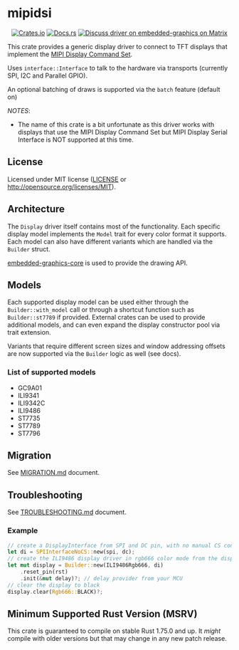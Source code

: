 # mipidsi

<p align="center">
    <a href="https://crates.io/crates/mipidsi"><img src="https://img.shields.io/crates/v/mipidsi.svg" alt="Crates.io"></a>
    <a href="https://docs.rs/mipidsi"><img src="https://docs.rs/mipidsi/badge.svg" alt="Docs.rs"></a>
    <a href="https://matrix.to/#/#rust-embedded-graphics:matrix.org"><img src="https://img.shields.io/matrix/rust-embedded-graphics:matrix.org" alt="Discuss driver on embedded-graphics on Matrix"></a>
</p>

This crate provides a generic display driver to connect to TFT displays
that implement the [MIPI Display Command Set](https://www.mipi.org/specifications/display-command-set).

Uses `interface::Interface` to talk to the hardware via transports (currently SPI, I2C and Parallel GPIO).

An optional batching of draws is supported via the `batch` feature (default on)

*NOTES*:

* The name of this crate is a bit unfortunate as this driver works with displays that use the MIPI Display Command Set but MIPI Display Serial Interface is NOT supported at this time.

## License

Licensed under MIT license ([LICENSE](LICENSE) or http://opensource.org/licenses/MIT).

## Architecture

The `Display` driver itself contains most of the functionality. Each specific display model implements the `Model` trait for every color format it supports. Each model can also have different variants which are handled via the `Builder` struct.

[embedded-graphics-core](https://crates.io/crates/embedded-graphics-core) is used to provide the drawing API.

## Models

Each supported display model can be used either through the `Builder::with_model` call or through a shortcut function such as `Builder::st7789` if provided. External crates can be used to provide additional models, and can even expand the display constructor pool via trait extension.

Variants that require different screen sizes and window addressing offsets are now supported via the `Builder` logic as well (see docs).

### List of supported models

* GC9A01
* ILI9341
* ILI9342C
* ILI9486
* ST7735
* ST7789
* ST7796

## Migration

See [MIGRATION.md](../docs/MIGRATION.md) document.

## Troubleshooting

See [TROUBLESHOOTING.md](../docs/TROUBLESHOOTING.md) document.

### Example
```rust
// create a DisplayInterface from SPI and DC pin, with no manual CS control
let di = SPIInterfaceNoCS::new(spi, dc);
// create the ILI9486 display driver in rgb666 color mode from the display interface and use a HW reset pin during init
let mut display = Builder::new(ILI9486Rgb666, di)
    .reset_pin(rst)
    .init(&mut delay)?; // delay provider from your MCU
// clear the display to black
display.clear(Rgb666::BLACK)?;
```

## Minimum Supported Rust Version (MSRV)

This crate is guaranteed to compile on stable Rust 1.75.0 and up. It *might*
compile with older versions but that may change in any new patch release.
